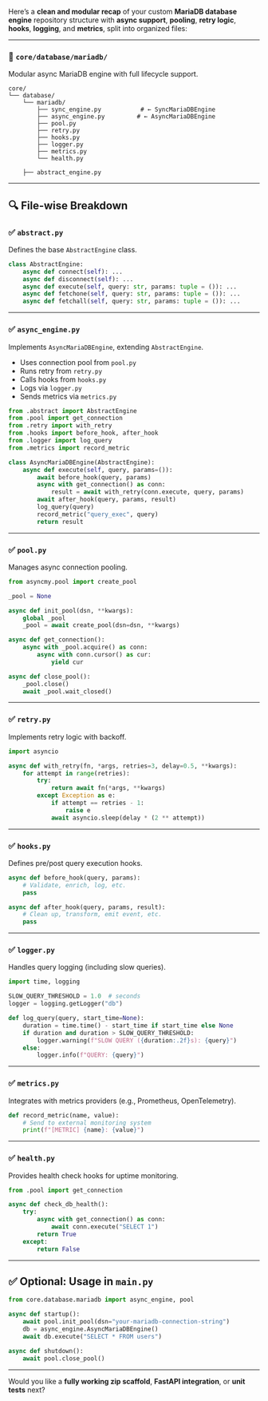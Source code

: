 Here’s a **clean and modular recap** of your custom **MariaDB database engine** repository structure with **async support**, **pooling**, **retry logic**, **hooks**, **logging**, and **metrics**, split into organized files:

---

### 📁 `core/database/mariadb/`

Modular async MariaDB engine with full lifecycle support.

```
core/
└── database/
    └── mariadb/
        ├── sync_engine.py           # ← SyncMariaDBEngine
        ├── async_engine.py         # ← AsyncMariaDBEngine
        ├── pool.py
        ├── retry.py
        ├── hooks.py
        ├── logger.py
        ├── metrics.py
        └── health.py
        
    ├── abstract_engine.py
```

---

## 🔍 **File-wise Breakdown**

### ✅ `abstract.py`

Defines the base `AbstractEngine` class.

```python
class AbstractEngine:
    async def connect(self): ...
    async def disconnect(self): ...
    async def execute(self, query: str, params: tuple = ()): ...
    async def fetchone(self, query: str, params: tuple = ()): ...
    async def fetchall(self, query: str, params: tuple = ()): ...
```

---

### ✅ `async_engine.py`

Implements `AsyncMariaDBEngine`, extending `AbstractEngine`.

* Uses connection pool from `pool.py`
* Runs retry from `retry.py`
* Calls hooks from `hooks.py`
* Logs via `logger.py`
* Sends metrics via `metrics.py`

```python
from .abstract import AbstractEngine
from .pool import get_connection
from .retry import with_retry
from .hooks import before_hook, after_hook
from .logger import log_query
from .metrics import record_metric

class AsyncMariaDBEngine(AbstractEngine):
    async def execute(self, query, params=()):
        await before_hook(query, params)
        async with get_connection() as conn:
            result = await with_retry(conn.execute, query, params)
        await after_hook(query, params, result)
        log_query(query)
        record_metric("query_exec", query)
        return result
```

---

### ✅ `pool.py`

Manages async connection pooling.

```python
from asyncmy.pool import create_pool

_pool = None

async def init_pool(dsn, **kwargs):
    global _pool
    _pool = await create_pool(dsn=dsn, **kwargs)

async def get_connection():
    async with _pool.acquire() as conn:
        async with conn.cursor() as cur:
            yield cur

async def close_pool():
    _pool.close()
    await _pool.wait_closed()
```

---

### ✅ `retry.py`

Implements retry logic with backoff.

```python
import asyncio

async def with_retry(fn, *args, retries=3, delay=0.5, **kwargs):
    for attempt in range(retries):
        try:
            return await fn(*args, **kwargs)
        except Exception as e:
            if attempt == retries - 1:
                raise e
            await asyncio.sleep(delay * (2 ** attempt))
```

---

### ✅ `hooks.py`

Defines pre/post query execution hooks.

```python
async def before_hook(query, params):
    # Validate, enrich, log, etc.
    pass

async def after_hook(query, params, result):
    # Clean up, transform, emit event, etc.
    pass
```

---

### ✅ `logger.py`

Handles query logging (including slow queries).

```python
import time, logging

SLOW_QUERY_THRESHOLD = 1.0  # seconds
logger = logging.getLogger("db")

def log_query(query, start_time=None):
    duration = time.time() - start_time if start_time else None
    if duration and duration > SLOW_QUERY_THRESHOLD:
        logger.warning(f"SLOW QUERY ({duration:.2f}s): {query}")
    else:
        logger.info(f"QUERY: {query}")
```

---

### ✅ `metrics.py`

Integrates with metrics providers (e.g., Prometheus, OpenTelemetry).

```python
def record_metric(name, value):
    # Send to external monitoring system
    print(f"[METRIC] {name}: {value}")
```

---

### ✅ `health.py`

Provides health check hooks for uptime monitoring.

```python
from .pool import get_connection

async def check_db_health():
    try:
        async with get_connection() as conn:
            await conn.execute("SELECT 1")
        return True
    except:
        return False
```

---

## ✅ Optional: Usage in `main.py`

```python
from core.database.mariadb import async_engine, pool

async def startup():
    await pool.init_pool(dsn="your-mariadb-connection-string")
    db = async_engine.AsyncMariaDBEngine()
    await db.execute("SELECT * FROM users")

async def shutdown():
    await pool.close_pool()
```

---

Would you like a **fully working zip scaffold**, **FastAPI integration**, or **unit tests** next?
